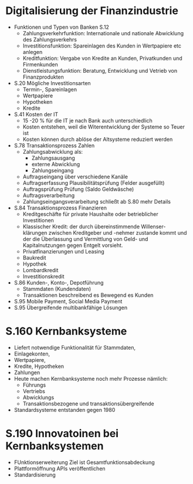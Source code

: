 Digitalisierung der Finanzindustrie
===================================
* Funktionen und Typen von Banken S.12
	* Zahlungsverkehrfunktion: Internationale und nationale Abwicklung des
	Zahlungsverkehrs
	* Investitionsfunktion: Spareinlagen des Kunden in Wertpapiere etc anlegen
	* Kreditfunktion: Vergabe von Kredite an Kunden, Privatkunden und Firmenkunden
	* Dienstleistungsfunktion: Beratung, Entwicklung und Vetrieb von 
	Finanzprodukten
* S.20 Mögliche Investitionsarten
	* Termin-, Spareinlagen
	* Wertpapiere
	* Hypotheken
	* Kredite
* S.41 Kosten der IT
	* 15 -20 % für die IT je nach Bank auch unterschiedlich
	* Kosten entstehen, weil die Witerentwicklung der Systeme so Teuer ist
	* Kosten können durch ablöse der Altsysteme reduziert werden
* S.78 Transaktionsprozess Zahlen
	* Zahlungsabwicklung als:
		* Zahlungsausgang
		* externe Abwicklung
		* Zahlungseingang
	* Auftragseingang über verschiedene Kanäle
	* Auftragserfassung Plausibilitätsprüfung (Felder ausgefüllt)
	* Auftragsprüfung Prüfung (Saldo Geldwäsche)
	* Auftragsverarbeitung
	* Zahlungseingangsverarbeitung schließt ab S.80 mehr Details
* S.84 Transaktionsprozess Finanzieren
	* Kreditgeschäfte für private Haushalte oder betrieblicher Investitionen
	* Klassischer Kredit: der durch übereinstimmende Willenser- klärungen
	zwischen Kreditgeber und -nehmer zustande kommt und der die Überlassung und
	Vermittlung von Geld- und Kapitalnutzungen gegen Entgelt vorsieht.
	* Privatfinanzierungen und Leasing
	* Baukredit
	* Hypothek
	* Lombardkredit
	* Investitionskredit
* S.86 Kunden-, Konto-, Depotführung
	* Stammdaten (Kundendaten)
	* Transaktionen beschreibend es Bewegend es Kunden
* S.95 Mobile Payment, Social Media Payment
* S.95 Übergreifende multibankfähige Lösungen

# S.160 Kernbanksysteme
* Liefert notwendige Funktionalität für Stammdaten,
* Einlagekonten,
* Wertpapiere,
* Kredite, Hypotheken
* Zahlungen
* Heute machen Kernbanksysteme noch mehr Prozesse nämlich:
	* Führungs
	* Vertriebs
	* Abwicklungs
	* Transaktionsbezogene und transaktionsübergreifende
* Standardsysteme entstanden gegen 1980

# S.190 Innovatoinen bei Kernbanksystemen
* FUnktionserweiterung Ziel ist Gesamtfunktionsabdeckung
* Plattformöffnung APIs veröffentlichen
* Standardisierung

